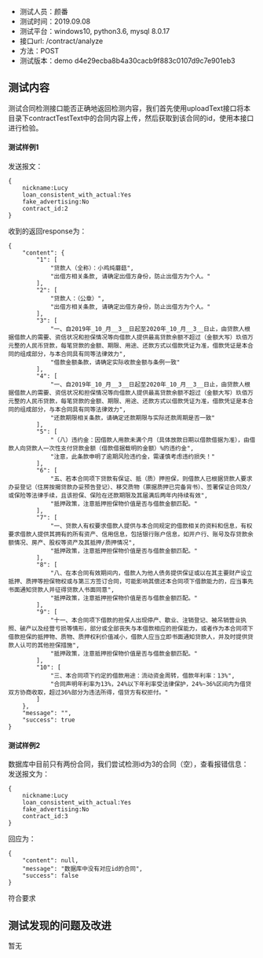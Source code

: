 + 测试人员：颜番
+ 测试时间：2019.09.08
+ 测试平台：windows10, python3.6, mysql 8.0.17
+ 接口url: /contract/analyze
+ 方法：POST
+ 测试版本：demo  d4e29ecba8b4a30cacb9f883c0107d9c7e901eb3

## 测试内容
测试合同检测接口能否正确地返回检测内容，我们首先使用uploadText接口将本目录下contractTestText中的合同内容上传，然后获取到该合同的id，使用本接口进行检验。

#### 测试样例1
发送报文：
```
{
    nickname:Lucy
    loan_consistent_with_actual:Yes
    fake_advertising:No
    contract_id:2
}
```
收到的返回response为：
```
{
    "content": {
        "1": [
            "贷款人（全称）：小鸡炖蘑菇",
            "出借方相关条款, 请确定出借方身份，防止出借方为个人。"
        ],
        "2": [
            "贷款人：（公章）",
            "出借方相关条款, 请确定出借方身份，防止出借方为个人。"
        ],
        "3": [
            "一、自2019年_10_月__3__日起至2020年_10_月__3__日止，由贷款人根据借款人的需要、资信状况和担保情况等向借款人提供最高贷款余额不超过（金额大写）玖佰万元整的人民币贷款，每笔贷款的金额、期限、用途、还款方式以借款凭证为准，借款凭证是本合同的组成部分，与本合同具有同等法律效力",
            "借款金额条款，请确定实际收款金额与条例一致"
        ],
        "4": [
            "一、自2019年_10_月__3__日起至2020年_10_月__3__日止，由贷款人根据借款人的需要、资信状况和担保情况等向借款人提供最高贷款余额不超过（金额大写）玖佰万元整的人民币贷款，每笔贷款的金额、期限、用途、还款方式以借款凭证为准，借款凭证是本合同的组成部分，与本合同具有同等法律效力",
            "还款期限相关条款，请确定还款期限与实际还款周期是否一致"
        ],
        "5": [
            "（八）违约金：因借款人用款未满个月（具体放款日期以借款借据为准），由借款人向贷款人一次性支付贷款金额（借款借据载明的金额）%的违约金",
            "注意，此条款申明了逾期风险违约金，需谨慎考虑违约损失！"
        ],
        "6": [
            "五、若本合同项下贷款有保证、抵（质）押担保，则借款人已根据贷款人要求办妥登记（住房按揭贷款办妥预告登记）、移交质物（票据质押已完备背书）、签署保证合同及/或保险等法律手续，且该担保、保险在还款期限及其届满后两年内持续有效",
            "抵押政策，注意抵押担保物价值是否与借款金额匹配。"
        ],
        "7": [
            "一、贷款人有权要求借款人提供与本合同规定的借款相关的资料和信息，有权要求借款人提供其拥有的所有资产、信用信息，包括银行账户信息，如开户行、账号及存贷款余额情况、房产、股权等资产及其抵押/质押情况",
            "抵押政策，注意抵押担保物价值是否与借款金额匹配。"
        ],
        "8": [
            "八、在本合同有效期间内，借款人为他人债务提供保证或以在其主要财产设立抵押、质押等担保物权或与第三方签订合同，可能影响其偿还本合同项下借款能力的，应当事先书面通知贷款人并征得贷款人书面同意",
            "抵押政策，注意抵押担保物价值是否与借款金额匹配。"
        ],
        "9": [
            "十一、本合同项下借款的担保人出现停产、歇业、注销登记、被吊销营业执照、破产以及经营亏损等情形，部分或全部丧失与本借款相应的担保能力，或者作为本合同项下借款担保的抵押物、质物、质押权利价值减小，借款人应当立即书面通知贷款人，并及时提供贷款人认可的其他担保措施",
            "抵押政策，注意抵押担保物价值是否与借款金额匹配。"
        ],
        "10": [
            "三、本合同项下约定的借款用途：流动资金周转，借款年利率：13%",
            "合同声明年利率为13%，24%以下年利率受法律保护，24%~36%区间内为借贷双方协商收取，超过36%部分为违法所得，借贷方有权拒付。"
        ]
    },
    "message": "",
    "success": true
}
```

#### 测试样例2
数据库中目前只有两份合同，我们尝试检测id为3的合同（空），查看报错信息：
发送报文为：
```
{
    nickname:Lucy
    loan_consistent_with_actual:Yes
    fake_advertising:No
    contract_id:3
}
```
回应为：
```
{
    "content": null,
    "message": "数据库中没有对应id的合同",
    "success": false
}
```
符合要求
## 测试发现的问题及改进
暂无